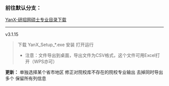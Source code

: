 ### 前往默认分支：

[YanX-研招网硕士专业目录下载](https://github.com/xx025/YanX)



---

v3.1.15
> 下载  YanX_Setup_*.exe 安装 打开运行
>- 注意：文件导出到桌面，导出文件为CSV格式，这个文件可用Excel打开（WPS亦可）

**更新：**
单独选择某个省市地区
修正对院校库不存在的院校专业输出
去掉同时导出多个
保留所有列信息
